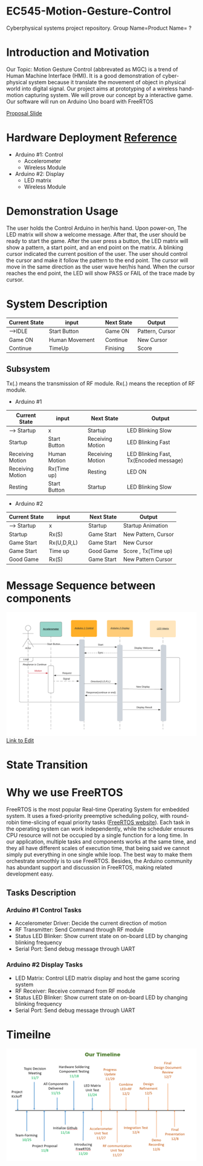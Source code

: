# EC545-Motion-Gesture-Control
Cyberphysical systems project repository.
Group Name=Product Name= ?

# Introduction and Motivation
Our Topic: Motion Gesture Control (abbrevated as MGC) is a trend of Human Machine Interface (HMI). It is a good demonstration of cyber-physical system because it translate the movement of object in physical world into digital signal. Our project aims at prototyping of a wireless hand-motion capturing system. We will prove our concept by a interactive game. Our software will run on Arduino Uno board with FreeRTOS

[Proposal Slide](https://docs.google.com/presentation/d/1rdGEFLtZfjV_AjMn_7U8uSxR3QpZAKa-A2tnY07p7gk/edit?usp=sharing)

# Hardware Deployment [Reference](https://github.com/Maniadarsh/EC545-Motion-Gesture-control/wiki#datasheet-and-example) 
* Arduino #1: Control
  * Accelerometer 
  * Wireless Module 
* Arduino #2: Display
  * LED matrix
  * Wireless Module

# Demonstration Usage

The user holds the Control Arduino in her/his hand. Upon power-on, The LED matrix will show a welcome message. After that, the user should be ready to start the game. After the user press a button, the LED matrix will show a pattern, a start point, and an end point on the matrix. A blinking cursor indicated the current position of the user. The user should control the cursor and make it follow the pattern to the end point. The cursor will move in the same direction as the user wave her/his hand. When the cursor reaches the end point, the LED will show PASS or FAIL of the trace made by cursor. 

# System Description

| Current State |  input | | Next State |  Output |
|---------------|-------------|-|------------|---------------|
| -->IDLE          | Start Button||Game ON     | Pattern, Cursor |
|Game ON        | Human Movement    | | Continue   | New Cursor    |
|Continue       | TimeUp     | | Finising  |   Score|

## Subsystem 
Tx(.) means the transmission of RF module.  Rx(.) means the reception of RF module.

* Arduino #1

|Current State | input  || Next State | Output | 
|-------------|-------|-|------|-------|
|--> Startup |    x     ||  Startup     |   LED Blinking Slow  |
|  Startup          |    Start Button   ||  Receiving Motion    | LED Blinking Fast     |
|  Receiving Motion |    Human Motion   ||  Receiving Motion    | LED Blinking Fast, Tx(Encoded message)       |
|  Receiving Motion |   Rx(Time up)    ||  Resting     | LED ON      |
|Resting | Start Button || Startup |    LED Blinking Slow    | 


* Arduino #2

|Current State | input  || Next State | Output | 
|-------------|-------|-|------|-------|
|--> Startup |    x     ||  Startup     |   Startup Animation  |
|  Startup |    Rx(S)   ||  Game Start    |   New Pattern, Cursor   |
|Game Start | Rx(U,D,R,L)  || Game Start  |   New Cursor      |
|Game Start | Time up || Good Game |  Score  , Tx(Time up) |
|Good Game |    Rx(S)     ||  Game Start       |  New Pattern Cursor      |


# Message Sequence between components

![Sequence Diagram](https://github.com/Maniadarsh/EC545-Motion-Gesture-control/blob/main/pictures/SequenceDiagram.png)
[Link to Edit](https://lucid.app/lucidchart/36681cb7-d538-4060-a365-803737bf8723/edit?viewport_loc=144%2C254%2C1732%2C822%2C0_0&invitationId=inv_58f1c76f-a07f-45b2-a2c0-2ab4e1ce7ecc)


# State Transition

# Why we use FreeRTOS

FreeRTOS is the most popular Real-time Operating System for embedded system. It uses a fixed-priority preemptive scheduling policy, with round-robin time-slicing of equal priority tasks ([FreeRTOS website](https://freertos.org/index.html)). Each task in the operating system can work independently, while the scheduler ensures CPU resource will not be occupied by a single function for a long time. In our application, multiple tasks and components works at the same time, and they all have different scales of execution time, that being said we cannot simply put everything in one single while loop. The best way to make them orchestrate smoothly is to use FreeRTOS. Besides, the Arduino community has abundant support and discussion in FreeRTOS, making related development easy.

## Tasks Description 
### Arduino #1 Control Tasks
* Accelerometer Driver: Decide the current direction of motion 
* RF Transmitter: Send Command through RF module
* Status LED Blinker: Show current state on on-board LED by changing blinking frequency
* Serial Port: Send debug message through UART

### Arduino #2 Display Tasks
* LED Matrix: Control LED matrix display and host the game scoring system
* RF Receiver: Receive command from RF module
* Status LED Blinker: Show current state on on-board LED by changing blinking frequency
* Serial Port: Send debug message through UART


# Timeilne
![Timeline](https://github.com/Maniadarsh/EC545-Motion-Gesture-control/blob/main/pictures/Timeline.png)
